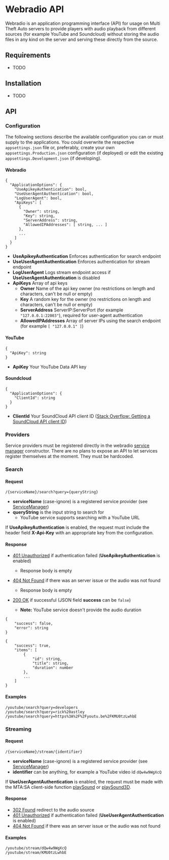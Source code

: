 # Webradio API
Webradio is an application programming interface (API) for usage on Multi Theft Auto servers to provide players with audio playback from different sources (for example YouTube and Soundcloud) without storing the audio files in any kind on the server and serving these directly from the source.

## Requirements
- TODO

## Installation
- TODO

## API

### Configuration
The following sections describe the available configuration you can or must supply to the applications. You could overwrite the respective `appsettings.json` file or, preferably, create your own `appsettings.Production.json` configuration (if deployed) or edit the existing `appsettings.Development.json` (if developing).

#### Webradio
```
{
  "ApplicationOptions": {
    "UseApikeyAuthentication": bool,
    "UseUserAgentAuthentication": bool,
    "LogUserAgent": bool,
    "ApiKeys": [
      {
        "Owner": string,
        "Key": string,
        "ServerAddress": string,
        "AllowedIPAddresses": [ string, ... ]
      },
      ...
    ]
  }
}
```
- **UseApikeyAuthentication** Enforces authentication for search endpoint
- **UseUserAgentAuthentication** Enforces authentication for stream endpoint
- **LogUserAgent** Logs stream endpoint access if **UseUserAgentAuthentication** is disabled
- **ApiKeys** Array of api keys
  - **Owner** Name of the api key owner (no restrictions on length and characters, can't be null or empty)
  - **Key** A random key for the owner (no restrictions on length and characters, can't be null or empty)
  - **ServerAddress** ServerIP:ServerPort (for example `"127.0.0.1:22003"`), required for user-agent authentication
  - **AllowedIPAddresses** Array of server IPs using the search endpoint (for example `[ "127.0.0.1" ]`)

#### YouTube
```
{
  "ApiKey": string
}
```
- **ApiKey** Your YouTube Data API key

#### Soundcloud
```
{
  "ApplicationOptions": {
    "ClientId": string
  }
}
```
- **ClientId** Your SoundCloud API client ID ([Stack Overflow: Getting a SoundCloud API client ID](https://stackoverflow.com/q/40992480))

### Providers
Service providers must be registered directly in the webradio [service manager](webradio/Service/ServiceManager.cs) constructor. There are no plans to expose an API to let services register themselves at the moment. They must be hardcoded.

### Search

#### Request
```
/{serviceName}/search?query={queryString}
```
- **serviceName** (case-ignore) is a registered service provider (see [ServiceManager](webradio/Service/ServiceManager.cs))
- **queryString** is the input string to search for
  - YouTube service supports searching with a YouTube URL

If **UseApikeyAuthentication** is enabled, the request must include the header field **X-Api-Key** with an appropriate key from the configuration.

#### Response
- [401 Unauthorized](https://httpstatuses.com/401) if authentication failed (**UseApikeyAuthentication** is enabled)
  - Response body is empty

- [404 Not Found](https://httpstatuses.com/404) if there was an server issue or the audio was not found
  - Response body is empty

- [200 OK](https://httpstatuses.com/200) if successful (JSON field **success** can be `false`)
  - **Note:** YouTube service doesn't provide the audio duration
```
{
    "success": false,
    "error": string
}
```
```
{
    "success": true,
    "items": [
        {
            "id": string,
            "title": string,
            "duration": number
        },
        ...
    ]
}
```

#### Examples
```
/youtube/search?query=developers
/youtube/search?query=rick%20astley
/youtube/search?query=https%3A%2F%2Fyoutu.be%2FKMU0tzLwhbE
```

### Streaming

#### Request
```
/{serviceName}/stream/{identifier}
```
- **serviceName** (case-ignore) is a registered service provider (see [ServiceManager](webradio/Service/ServiceManager.cs))
- **identifier** can be anything, for example a YouTube video id `dQw4w9WgXcQ`

If **UseUserAgentAuthentication** is enabled, the request must be made with the MTA:SA client-side function [playSound](https://wiki.multitheftauto.com/wiki/PlaySound) or [playSound3D](https://wiki.multitheftauto.com/wiki/PlaySound3D).

#### Response

- [302 Found](https://httpstatuses.com/302) redirect to the audio source
- [401 Unauthorized](https://httpstatuses.com/401) if authentication failed (**UseUserAgentAuthentication** is enabled)
- [404 Not Found](https://httpstatuses.com/404) if there was an server issue or the audio was not found

#### Examples
```
/youtube/stream/dQw4w9WgXcQ
/youtube/stream/KMU0tzLwhbE
```
